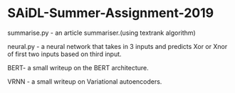 # SAiDL-Summer-Assignment-2019
summarise.py - an article summariser.(using textrank algorithm)

neural.py - a neural network that takes in 3 inputs and predicts Xor or Xnor of first two inputs based on third input.

BERT- a small writeup on the BERT architecture.

VRNN - a small writeup on Variational autoencoders. 

